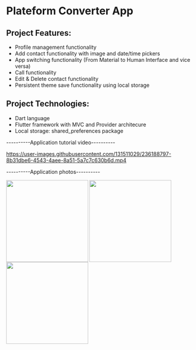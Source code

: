 # Plateform Converter App

## Project Features:
- Profile management functionality
- Add contact functionality with image and date/time pickers
- App switching functionality (From Material to Human Interface and vice versa)
- Call functionality
- Edit & Delete contact functionality
- Persistent theme save functionality using local storage

## Project Technologies:
- Dart language
- Flutter framework with MVC and Provider architecure
- Local storage: shared_preferences package

----------Application tutorial video----------

https://user-images.githubusercontent.com/131511029/236188797-8b31dbe6-4543-4aee-8a51-5a7c7c630b6d.mp4


----------Application photos----------

<img align="left" src="https://user-images.githubusercontent.com/131511029/236381626-9fe80435-168c-4a18-aab1-a8b839c5c687.png" width="220px">
<img align="left" src="https://user-images.githubusercontent.com/131511029/236381671-c9100fdb-3a05-4ad0-bf54-0f11b86d6440.png" width="220px">
<img src="https://user-images.githubusercontent.com/131511029/236381729-9365845e-8ac7-45e0-be99-805d06127be0.png" width="220px">
